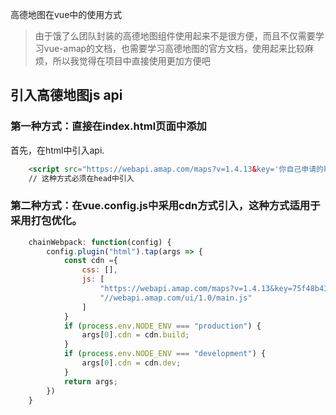 [pixiv: 65751999]: # 'https://chanshiyu.com/poi/2019/8.jpg'

高德地图在vue中的使用方式

> 由于饿了么团队封装的高德地图组件使用起来不是很方便，而且不仅需要学习vue-amap的文档，也需要学习高德地图的官方文档，使用起来比较麻烦，所以我觉得在项目中直接使用更加方便吧

## 引入高德地图js api

### 第一种方式：直接在index.html页面中添加

首先，在html中引入api.

``` html
    <script src="https://webapi.amap.com/maps?v=1.4.13&key='你自己申请的key'"></script>
    // 这种方式必须在head中引入
```

### 第二种方式：在vue.config.js中采用cdn方式引入，这种方式适用于采用打包优化。

``` javascript
    chainWebpack: function(config) {
        config.plugin("html").tap(args => {
            const cdn ={
                css: [],
                js: [
                    "https://webapi.amap.com/maps?v=1.4.13&key=75f48b43c7cb828ef0b5b34d23af5a7c",
                    "//webapi.amap.com/ui/1.0/main.js"
                ]
            }
            if (process.env.NODE_ENV === "production") {
                args[0].cdn = cdn.build;
            }
            if (process.env.NODE_ENV === "development") {
                args[0].cdn = cdn.dev;
            }
            return args;
        })
    }
```


